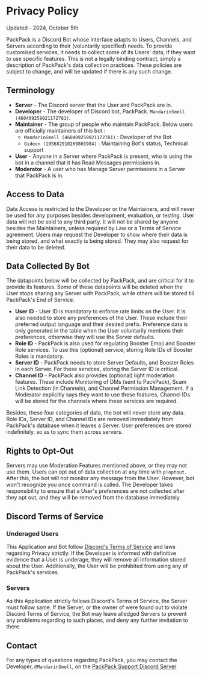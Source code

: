 # Privacy Policy

Updated - 2024, October 5th

PackPack is a Discord Bot whose interface adapts to Users, Channels, and Servers according to their (voluntarily specified) needs. To provide customised services, it needs to collect some of its Users' data, if they want to use specific features. This is not a legally binding contract, simply a description of PackPack's data collection practices. These policies are subject to change, and will be updated if there is any such change.

## Terminology

* **Server** - The Discord server that the User and PackPack are in.
* **Developer** - The developer of Discord bot, PackPack. `MandarinSmell (460409259021172781)`.
* **Maintainer** - The group of people who maintain PackPack. Below users are officially maintainers of this bot :
  * `MandarinSmell (460409259021172781)` : Developer of the Bot
  * `Gideon (195682910269865984)` : Maintaining Bot's status, Technical support
* **User** - Anyone in a Server where PackPack is present, who is using the bot in a channel that it has Read Messages permissions in.
* **Moderator** - A user who has Manage Server permissions in a Server that PackPack is in.

## Access to Data

Data Access is restricted to the Developer or the Maintainers, and will never be used for any purposes besides development, evaluation, or testing. User data will not be sold to any third party. It will not be shared by anyone besides the Maintainers, unless required by Law or a Terms of Service agreement. Users may request the Developer to show where their data is being stored, and what exactly is being stored. They may also request for their data to be deleted.

## Data Collected By Bot

The datapoints below will be collected by PackPack, and are critical for it to provide its features. Some of these datapoints will be deleted when the User stops sharing any Server with PackPack, while others will be stored till PackPack's End of Service.

* **User ID** - User ID is mandatory to enforce rate limits on the User. It is also needed to store any preferences of the User. These include their preferred output language and their desired prefix. Preference data is only generated in the table when the User voluntarily mentions their preferences, otherwise they will use the Server defaults.
* **Role ID** - PackPack is also used for regulating Booster Emoji and Booster Role services. To use this (optional) service, storing Role IDs of Booster Roles is mandatory.
* **Server ID** - PackPack needs to store Server Defaults, and Booster Roles in each Server. For these services, storing the Server ID is critical.
* **Channel ID** - PackPack also provides (optional) light moderation features. These include Monitoring of DMs (sent to PackPack), Scam Link Detection (in Channels), and Channel Permission Management. If a Moderator explicitly says they want to use these features, Channel IDs will be stored for the channels where these services are required.

Besides, these four categories of data, the bot will never store any data. Role IDs, Server ID, and Channel IDs are removed immediately from PackPack's database when it leaves a Server. User preferences are stored indefinitely, so as to sync them across servers.

## Rights to Opt-Out

Servers may use Moderation Features mentioned above, or they may not use them. Users can opt out of data collection at any time with `p!optout`. After this, the bot will not monitor any message from the User. However, bot won't recognize you once command is called. The Developer takes responsibility to ensure that a User's preferences are not collected after they opt out, and they will be removed from the database immediately.

## Discord Terms of Service

### Underaged Users

This Application and Bot follow [Discord's Terms of Service](https://discord.com/terms) and laws regarding Privacy strictly. If the Developer is informed with definitive evidence that a User is underage, they will remove all information stored about the User. Additionally, the User will be prohibited from using any of PackPack's services.

### Servers

As this Application strictly follows Discord's Terms of Service, the Server must follow same. If the Server, or the owner of were found out to violate Discord Terms of Service, the Bot may leave alledged Servers to prevent any problems regarding to such places, and deny any further invitation to there.

## Contact

For any types of questions regarding PackPack, you may contact the Developer, `@MandarinSmell`, on the [PackPack Support Discord Server](https://discord.gg/hnRBMpmrqW)
